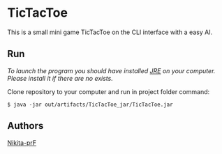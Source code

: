 # TicTacToe
This is a small mini game TicTacToe on the CLI interface with a easy AI.

## Run

*To launch the program you should have installed [JRE](https://java.com/ru/download/) on your computer. Please install it if there are no exists.*

Clone repository to your computer and run in project folder command:
```
$ java -jar out/artifacts/TicTacToe_jar/TicTacToe.jar
```

## Authors
[Nikita-prF](https://github.com/Nikita-prF)
